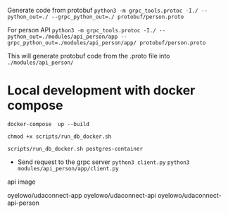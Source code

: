 Generate code from protobuf
`python3 -m grpc_tools.protoc -I./ --python_out=./ --grpc_python_out=./ protobuf/person.proto`

For  person API
`python3 -m grpc_tools.protoc -I./ --python_out=./modules/api_person/app --grpc_python_out=./modules/api_person/app/ protobuf/person.proto`

This will generate protobuf code from the .proto file into `./modules/api_person/`


# Local development with docker compose
`docker-compose  up --build`

`chmod +x scripts/run_db_docker.sh`


`scripts/run_db_docker.sh postgres-container`


- Send request to the grpc server 
  `python3 client.py`
  `python3 modules/api_person/app/client.py`



api image

oyelowo/udaconnect-app
oyelowo/udaconnect-api
oyelowo/udaconnect-api-person
